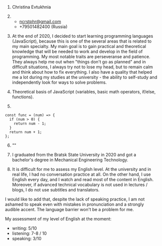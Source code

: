 1. Christina Evtukhnia 

1. * ncrstphr@gmail.com 
   * +79501482400 (Russia)

1. At the end of 2020, I decided to start learning programming languages (JavaScript), 
because this is one of the several areas that is related to my main specialty. 
My main goal is to gain practical and theoretical knowledge that will be needed 
to work and develop in the field of programming. 
My most notable traits are perseveranse and patience. They always help me out 
when "things don't go as planned" and in difficult situations, I always try not to lose my head, 
but to remain calm and think about how to fix everything. I also have a quality that helped me 
a lot during my studies at the university - the ability to self-study 
and independently look for ways to solve problems.

1. Theoretical basis of JavaScript (variables, basic math operators, if/else, functions).

1.
```
const func = (num) => {  
  if (num > 0) {  
    return num - 1;  
  }
  return num + 1;  
};  
```
6. ""

7. I graduated from the Bratsk State University in 2020 and got a bachelor's degree in Mechanical Engineering Technology.

8. It is difficult for me to assess my English level. At the university and in real life, 
I had no conversation practice at all. On the other hand, 
I use English every day, and I watch and read most of the content in English. Moreover, 
if advanced technical vocabulary is not used in lectures / blogs, 
I do not use subtitles and translators.

I would like to add that, despite the lack of speaking practice, I am not ashamed to speak 
even with mistakes in pronunciation and a strongly audible accent. 
The language barrier won't be a problem for me.

My assessment of my level of English at the moment:
* writing: 5/10
* listening: 7-8 / 10
* speaking: 3/10
